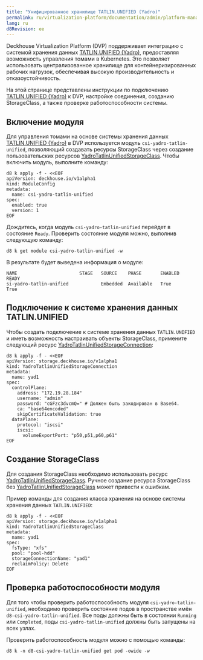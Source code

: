 ```yaml
---
title: "Унифицированное хранилище TATLIN.UNIFIED (Yadro)"
permalink: ru/virtualization-platform/documentation/admin/platform-management/storage/external/yadro.html
lang: ru
d8Revision: ee
---
```


Deckhouse Virtualization Platform (DVP) поддерживает интеграцию с системой хранения данных [TATLIN.UNIFIED (Yadro)](https://yadro.com/ru/tatlin/unified), предоставляя возможность управления томами в Kubernetes. Это позволяет использовать централизованное хранилище для контейнеризированных рабочих нагрузок, обеспечивая высокую производительность и отказоустойчивость.

На этой странице представлены инструкции по подключению [TATLIN.UNIFIED (Yadro)](https://yadro.com/ru/tatlin/unified) к DVP, настройке соединения, созданию StorageClass, а также проверке работоспособности системы.

## Включение модуля

Для управления томами на основе системы хранения данных [TATLIN.UNIFIED (Yadro)](https://yadro.com/ru/tatlin/unified) в DVP используется модуль `csi-yadro-tatlin-unified`, позволяющий создавать ресурсы StorageClass через создание пользовательских ресурсов [YadroTatlinUnifiedStorageClass](/modules/csi-yadro-tatlin-unified/cr.html#yadrotatlinunifiedstorageclass). Чтобы включить модуль, выполните команду:

```shell
d8 k apply -f - <<EOF
apiVersion: deckhouse.io/v1alpha1
kind: ModuleConfig
metadata:
  name: csi-yadro-tatlin-unified
spec:
  enabled: true
  version: 1
EOF
```

Дождитесь, когда модуль `csi-yadro-tatlin-unified` перейдет в состояние `Ready`. Проверить состояние модуля можно, выполнив следующую команду:

```shell
d8 k get module csi-yadro-tatlin-unified -w
```

В результате будет выведена информация о модуле:

```console
NAME                       STAGE   SOURCE    PHASE       ENABLED    READY
si-yadro-tatlin-unified            Embedded  Available   True       True
```

## Подключение к системе хранения данных TATLIN.UNIFIED

Чтобы создать подключение к системе хранения данных `TATLIN.UNIFIED` и иметь возможность настраивать объекты StorageClass, примените следующий ресурс [YadroTatlinUnifiedStorageConnection](/modules/csi-yadro-tatlin-unified/cr.html#yadrotatlinunifiedstorageconnection):

```shell
d8 k apply -f - <<EOF
apiVersion: storage.deckhouse.io/v1alpha1
kind: YadroTatlinUnifiedStorageConnection
metadata:
  name: yad1
spec:
  controlPlane:
    address: "172.19.28.184"
    username: "admin"
    password: "cGFzc3dvcmQ=" # Должен быть закодирован в Base64.
    ca: "base64encoded"
    skipCertificateValidation: true
  dataPlane:
    protocol: "iscsi"
    iscsi:
      volumeExportPort: "p50,p51,p60,p61"
EOF
```

## Создание StorageClass

Для создания StorageClass необходимо использовать ресурс [YadroTatlinUnifiedStorageClass](/modules/csi-yadro-tatlin-unified/cr.html#yadrotatlinunifiedstorageclass). Ручное создание ресурса StorageClass без [YadroTatlinUnifiedStorageClass](/modules/csi-yadro-tatlin-unified/cr.html#yadrotatlinunifiedstorageclass) может привести к ошибкам.

Пример команды для создания класса хранения на основе системы хранения данных `TATLIN.UNIFIED`:

```shell
d8 k apply -f - <<EOF
apiVersion: storage.deckhouse.io/v1alpha1
kind: YadroTatlinUnifiedStorageClass
metadata:
  name: yad1
spec:
  fsType: "xfs"
  pool: "pool-hdd"
  storageConnectionName: "yad1"
  reclaimPolicy: Delete
EOF
```

## Проверка работоспособности модуля

Для того чтобы проверить работоспособность модуля `csi-yadro-tatlin-unified`, необходимо проверить состояние подов в пространстве имён `d8-csi-yadro-tatlin-unified`. Все поды должны быть в состоянии `Running` или `Completed`, поды `csi-yadro-tatlin-unified` должны быть запущены на всех узлах.

Проверить работоспособность модуля можно с помощью команды:

```shell
d8 k -n d8-csi-yadro-tatlin-unified get pod -owide -w
```
